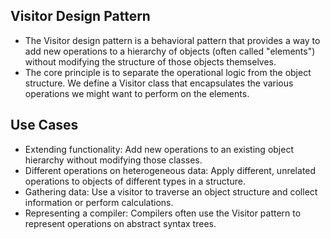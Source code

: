 ## Visitor Design Pattern
- The Visitor design pattern is a behavioral pattern that provides a way to add new operations to a hierarchy of objects (often called "elements") without modifying the structure of those objects themselves.
- The core principle is to separate the operational logic from the object structure. We define a Visitor class that encapsulates the various operations we might want to perform on the elements.

## Use Cases
- Extending functionality: Add new operations to an existing object hierarchy without modifying those classes.
- Different operations on heterogeneous data: Apply different, unrelated operations to objects of different types in a structure.
- Gathering data: Use a visitor to traverse an object structure and collect information or perform calculations.
- Representing a compiler: Compilers often use the Visitor pattern to represent operations on abstract syntax trees.